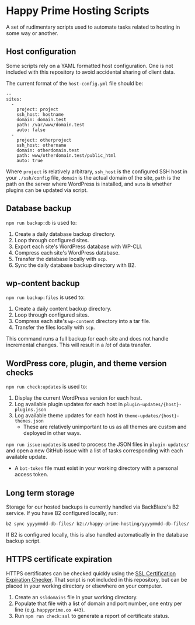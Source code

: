 # Happy Prime Hosting Scripts

A set of rudimentary scripts used to automate tasks related to hosting in some way or another.

## Host configuration

Some scripts rely on a YAML formatted host configuration. One is not included with this repository to avoid accidental sharing of client data.

The current format of the `host-config.yml` file should be:

```
--
sites:
  -
    project: project
    ssh_host: hostname
    domain: domain.test
    path: /var/www/domain.test
	auto: false
  -
    project: otherproject
    ssh_host: othername
    domain: otherdomain.test
    path: www/otherdomain.test/public_html
	auto: true
```

Where `project` is relatively arbitrary, `ssh_host` is the configured SSH host in your `./ssh/config` file, `domain` is the actual domain of the site, `path` is the path on the server where WordPress is installed, and `auto` is whether plugins can be updated via script.

## Database backup

`npm run backup:db` is used to:

1. Create a daily database backup directory.
2. Loop through configured sites.
3. Export each site's WordPress database with WP-CLI.
4. Compress each site's WordPress database.
5. Transfer the database locally with `scp`.
6. Sync the daily database backup directory with B2.

## wp-content backup

`npm run backup:files` is used to:

1. Create a daily content backup directory.
2. Loop through configured sites.
3. Compress each site's `wp-content` directory into a tar file.
4. Transfer the files locally with `scp`.

This command runs a full backup for each site and does not handle incremental changes. This will result in a *lot* of data transfer.

## WordPress core, plugin, and theme version checks

`npm run check:updates` is used to:

1. Display the current WordPress version for each host.
2. Log available plugin updates for each host in `plugin-updates/{host}-plugins.json`
3. Log available theme updates for each host in `theme-updates/{host}-themes.json`
    * These are relatively unimportant to us as all themes are custom and deployed in other ways.

`npm run issue:updates` is used to process the JSON files in `plugin-updates/` and open a new GitHub issue with a list of tasks corresponding with each available update.

* A `bot-token` file must exist in your working directory with a personal access token.

## Long term storage

Storage for our hosted backups is currently handled via BackBlaze's B2 service. If you have B2 configured locally, run:

`b2 sync yyyymmdd-db-files/ b2://happy-prime-hosting/yyyymmdd-db-files/`

If B2 is configured locally, this is also handled automatically in the database backup script.

## HTTPS certificate expiration

HTTPS certificates can be checked quickly using the [SSL Certification Expiration Checker](https://github.com/Matty9191/ssl-cert-check). That script is not included in this repository, but can be placed in your working directory or elsewhere on your computer.

1. Create an `ssldomains` file in your working directory.
2. Populate that file with a list of domain and port number, one entry per line (e.g. `happyprime.co 443`).
3. Run `npm run check:ssl` to generate a report of certificate status.
